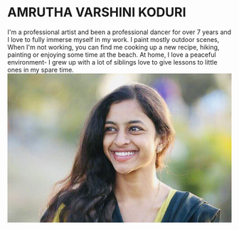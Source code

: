 # AMRUTHA VARSHINI KODURI
I'm a professional artist and  been a professional dancer for over 7 years and I love to fully immerse myself in my work. I paint mostly outdoor scenes,  When I'm not working, you can find me cooking up a new recipe,  hiking, painting  or enjoying some time at the beach. At home, I love a peaceful environment- I grew up with a lot of siblings  love to give lessons to little ones in my spare time. 
![My IMAGE](IMG-1277.jpg)